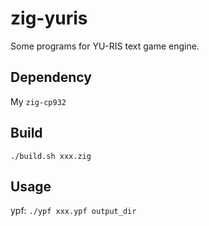 # zig-yuris

Some programs for YU-RIS text game engine.

## Dependency

My `zig-cp932`

## Build

```shell
./build.sh xxx.zig
```

## Usage

ypf: `./ypf xxx.ypf output_dir`
